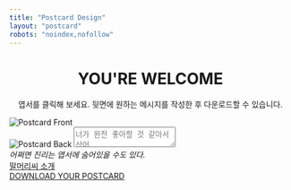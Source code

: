 ```yaml
---
title: "Postcard Design"
layout: "postcard"
robots: "noindex,nofollow"
---
```

<h1 style="text-align:center;">YOU'RE WELCOME</h1>
<p style="text-align:center;">엽서를 클릭해 보세요. 뒷면에 원하는 메시지를 작성한 후 다운로드할 수 있습니다.</p>
<div class="postcard-container">
  <div class="postcard" id="postcard">
    <img id="front" src="/images/postcard-5.png" alt="Postcard Front" class="front">
    <div class="back-container" id="back-container">
      <img id="back" src="/images/postcard-back.png" alt="Postcard Back" class="back">
      <textarea id="message" placeholder="너가 완전 좋아할 것 같아서 샀어."></textarea>
    </div>
  </div>
  <em class="intro">
    어쩌면 진리는 엽서에 숨어있을 수도 있다.
  </em>
  <div class="download-links">
    <a href="https://kangminsuk.com/mal/">말머리씨 소개</a>
    <br>
    <a href="#" id="download-link">DOWNLOAD YOUR POSTCARD</a>
  </div>
</div>